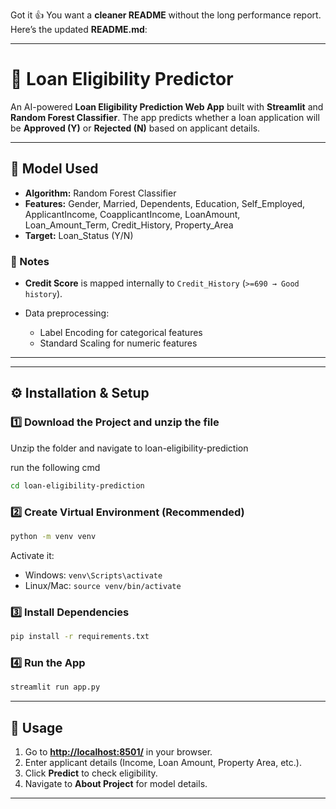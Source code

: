 Got it 👍 You want a **cleaner README** without the long performance report.
Here’s the updated **README.md**:

---

# 🏦 Loan Eligibility Predictor

An AI-powered **Loan Eligibility Prediction Web App** built with **Streamlit** and **Random Forest Classifier**.
The app predicts whether a loan application will be **Approved (Y)** or **Rejected (N)** based on applicant details.

---

## 🔧 Model Used

* **Algorithm:** Random Forest Classifier
* **Features:** Gender, Married, Dependents, Education, Self\_Employed, ApplicantIncome, CoapplicantIncome, LoanAmount, Loan\_Amount\_Term, Credit\_History, Property\_Area
* **Target:** Loan\_Status (Y/N)

### 📌 Notes

* **Credit Score** is mapped internally to `Credit_History` (`>=690 → Good history`).
* Data preprocessing:

  * Label Encoding for categorical features
  * Standard Scaling for numeric features

---

---

## ⚙️ Installation & Setup

### 1️⃣ Download the Project and unzip the file



Unzip the folder and navigate  to loan-eligibility-prediction

run the following cmd 
```bash
cd loan-eligibility-prediction
```

### 2️⃣ Create Virtual Environment (Recommended)

```bash
python -m venv venv
```

Activate it:

* Windows: `venv\Scripts\activate`
* Linux/Mac: `source venv/bin/activate`

### 3️⃣ Install Dependencies

```bash
pip install -r requirements.txt
```

### 4️⃣ Run the App

```bash
streamlit run app.py
```

---

## 🚀 Usage

1. Go to **[http://localhost:8501/](http://localhost:8501/)** in your browser.
2. Enter applicant details (Income, Loan Amount, Property Area, etc.).
3. Click **Predict** to check eligibility.
4. Navigate to **About Project** for model details.

---
